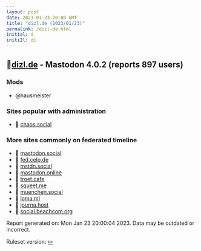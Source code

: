 ```yaml
---
layout: post
date: 2023-01-23 20:00 GMT
title: "dizl.de (2023/01/23)"
permalink: /dizl-de.html
initial: d
initi2l: di
---
```


## 🐘[dizl.de](https://dizl.de) - Mastodon 4.0.2 (reports 897 users)

### Mods
 * @hausmeister

### Sites popular with administration

* 🐘 [chaos.social](/chaos-social.html)

### More sites commonly on federated timeline

* 🐘 [mastodon.social](/mastodon-social.html)
* 🐘 [fed.celp.de](/fed-celp-de.html)
* 🐘 [mstdn.social](/mstdn-social.html)
* 🐘 [mastodon.online](/mastodon-online.html)
* 🐘 [troet.cafe](/troet-cafe.html)
* 🐘 [squeet.me](/squeet-me.html)
* 🐘 [muenchen.social](/muenchen-social.html)
* 🐘 [loma.ml](/loma-ml.html)
* 🐘 [journa.host](/journa-host.html)
* 🐘 [social.beachcom.org](/social-beachcom-org.html)

Report generated on: Mon Jan 23 20:00:04 2023. Data may be outdated or incorrect.

Ruleset version: [✏️](/version-pencil)
